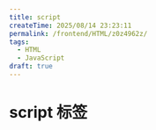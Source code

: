 ```yaml
---
title: script
createTime: 2025/08/14 23:23:11
permalink: /frontend/HTML/z0z4962z/
tags:
  - HTML
  - JavaScript
draft: true
---
```


# script 标签

